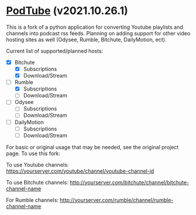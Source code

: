 # [PodTube](https://github.com/aquacash5/PodTube) (v2021.10.26.1)

This is a fork of a python application for converting Youtube playlists and channels into podcast rss feeds. Planning on adding support for other video hosting sites as well (Odysee, Rumble, Bitchute, DailyMotion, ect).

Current list of supported/planned hosts:
- [x] Bitchute
   - [x] Subscriptions
   - [x] Download/Stream
- [ ] Rumble
   - [x] Subscriptions
   - [ ] Download/Stream
- [ ] Odysee
   - [ ] Subscriptions
   - [ ] Download/Stream
- [ ] DailyMotion
   - [ ] Subscriptions
   - [ ] Download/Stream

For basic or original usage that may be needed, see the original project page. To use this fork:

To use Youtube channels:
https://yourserver.com/youtube/channel/youtube-channel-id

To use Bitchute channels:
http://yourserver.com/bitchute/channel/bitchute-channel-name

For Rumble channels:
http://yourserver.com/rumble/channel/rumble-channel-name